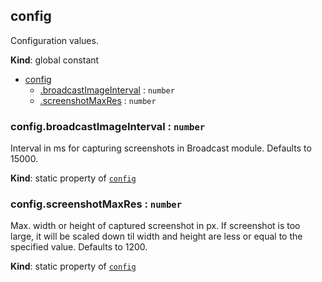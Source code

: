 <a id="config"></a>

## config
Configuration values.

**Kind**: global constant  

* [config](#config)
    * [.broadcastImageInterval](#config46broadcastimageinterval) : <code>number</code>
    * [.screenshotMaxRes](#config46screenshotmaxres) : <code>number</code>

<a id="config46broadcastimageinterval"></a>

### config.broadcastImageInterval : <code>number</code>
Interval in ms for capturing screenshots in Broadcast module. 
Defaults to 15000.

**Kind**: static property of [<code>config</code>](#config)  
<a id="config46screenshotmaxres"></a>

### config.screenshotMaxRes : <code>number</code>
Max. width or height of captured screenshot in px. 
If screenshot is too large, it will be scaled down til width and height
are less or equal to the specified value.
Defaults to 1200.

**Kind**: static property of [<code>config</code>](#config)  
